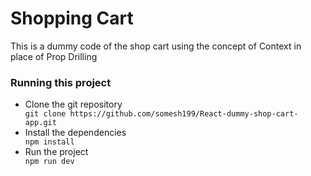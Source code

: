 <h1>Shopping Cart</h1>
<p>This is a dummy code of the shop cart using the concept of Context in place of Prop Drilling</p>
<h3>Running this project</h3>
<ul>
  <li>Clone the git repository</li>
  <code>git clone https://github.com/somesh199/React-dummy-shop-cart-app.git</code>
  <li>Install the dependencies</li>
  <code>npm install</code>
  <li>Run the project</li>
  <code>npm run dev</code>
</ul>
